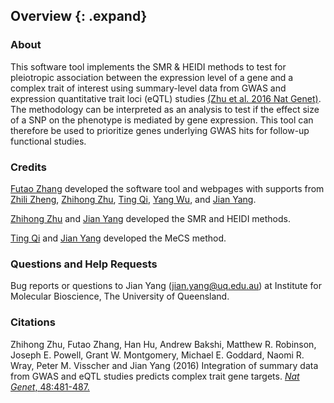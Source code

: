 ## Overview {: .expand}

### About

This software tool implements the SMR & HEIDI methods to test for
pleiotropic association between the expression level of a gene and a
complex trait of interest using summary-level data from GWAS and
expression quantitative trait loci (eQTL) studies [(Zhu et al. 2016 Nat Genet)](http://www.nature.com/ng/journal/vaop/ncurrent/full/ng.3538.html).
The methodology can be interpreted as an analysis to test if the effect
size of a SNP on the phenotype is mediated by gene expression. This tool
can therefore be used to prioritize genes underlying GWAS hits for follow-up functional studies.

### Credits 


[Futao Zhang](http://researchers.uq.edu.au/researcher/12709) developed
the software tool and webpages with supports from [Zhili Zheng](mailto:zhilizheng@outlook.com), 
[Zhihong Zhu](http://researchers.uq.edu.au/researcher/3051), 
[Ting Qi](http://researchers.uq.edu.au/researcher/15871),
[Yang Wu](y.wu2@uq.edu.au), 
and [Jian Yang](http://researchers.uq.edu.au/researcher/2713).

[Zhihong Zhu](http://researchers.uq.edu.au/researcher/3051) 
and [Jian Yang](http://researchers.uq.edu.au/researcher/2713) 
developed the SMR and HEIDI methods.

[Ting Qi](http://researchers.uq.edu.au/researcher/15871) 
and [Jian Yang](http://researchers.uq.edu.au/researcher/2713) 
developed the MeCS method.

### Questions and Help Requests 
Bug reports or questions to Jian Yang (<jian.yang@uq.edu.au>) at
Institute for Molecular Bioscience, The University of Queensland.


### Citations 
Zhihong Zhu, Futao Zhang, Han Hu, Andrew Bakshi, Matthew R. Robinson,
Joseph E. Powell, Grant W. Montgomery, Michael E. Goddard, Naomi R.
Wray, Peter M. Visscher and Jian Yang (2016) Integration of summary data
from GWAS and eQTL studies predicts complex trait gene targets. 
[*Nat Genet*, 48:481-487.](http://www.nature.com/ng/journal/vaop/ncurrent/full/ng.3538.html)


